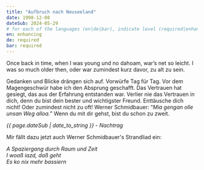 ```yaml
---
title: "Aufbruch nach Neuseeland"
date: 1998-12-08
dateSub: 2024-05-29
# for each of the languages (en|de|bar), indicate level (required|enhancing|minor|none)
en: enhancing
de: required
bar: required
---
```

Once back in time, when I was young und no dahoam, war’s net so leicht. I was so much older then, oder war zumindest kurz davor, zu alt zu sein.

Gedanken und Blicke drängen sich auf. Vorwürfe Tag für Tag. Vor dem Magengeschwür habe ich den Absprung geschafft. Das Vertrauen hat gesiegt, das aus der Erfahrung entstanden war. Verlier nie das Vertrauen in dich, denn du bist dein bester und wichtigster Freund. Enttäusche dich nicht! Oder zumindest nicht zu oft! Werner Schmidbauer: “*Mia gengan olle unsan Weg alloa.*” Wenn du mit dir gehst, bist du schon zu zweit.

*{{ page.dateSub | date_to_string }} - Nachtrag*

Mir fällt dazu jetzt auch Werner Schmidbauer's Strandliad ein:

*A Spaziergang durch Raum und Zeit  
I woaß iazd, daß geht  
Es ko nix mehr bassiern*